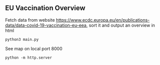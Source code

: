 ## EU Vaccination Overview

Fetch data from website https://www.ecdc.europa.eu/en/publications-data/data-covid-19-vaccination-eu-eea, sort it and output an overview in html

`python3 main.py`

See map on local port 8000

`python -m http.server`
